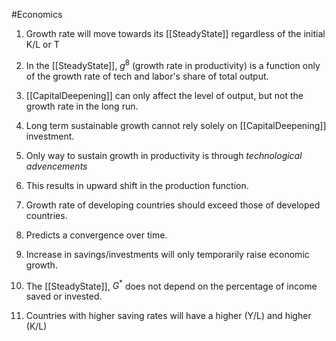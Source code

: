 #Economics 

1. Growth rate will move towards its [[SteadyState]] regardless of the initial K/L or T
2. In the [[SteadyState]], $g^8$ (growth rate in productivity) is a function only of the growth rate of tech and labor's share of total output.
3. [[CapitalDeepening]] can only affect the level of output, but not the growth rate in the long run.

1. Long term sustainable growth cannot rely solely on [[CapitalDeepening]] investment.
2. Only way to sustain growth in productivity is through *technological advencements*
3. This results in upward shift in the production function.

1. Growth rate of developing countries should exceed those of developed countries.
2. Predicts a convergence over time.

1. Increase in savings/investments will only temporarily raise economic growth.
2. The [[SteadyState]], $G^*$ does not depend on the percentage of income saved or invested. 
3. Countries with higher saving rates will have a higher (Y/L) and higher (K/L)